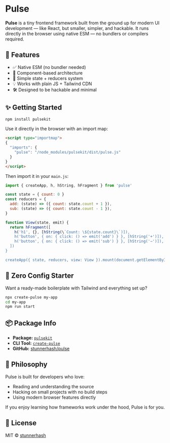 # Pulse

**Pulse** is a tiny frontend framework built from the ground up for modern UI development — like React, but smaller, simpler, and hackable. It runs directly in the browser using native ESM — no bundlers or compilers required.

## 🚀 Features

- ✅ Native ESM (no bundler needed)
- 🎯 Component-based architecture
- 🧠 Simple state + reducers system
- 💡 Works with plain JS + Tailwind CDN
- 🛠️ Designed to be hackable and minimal

## ✨ Getting Started

```bash
npm install pulsekit
```

Use it directly in the browser with an import map:

```html
<script type="importmap">
{
  "imports": {
    "pulse": "/node_modules/pulsekit/dist/pulse.js"
  }
}
</script>
```

Then import it in your `main.js`:

```js
import { createApp, h, hString, hFragment } from 'pulse'

const state = { count: 0 }
const reducers = {
  add: (state) => ({ count: state.count + 1 }),
  sub: (state) => ({ count: state.count - 1 }),
}

function View(state, emit) {
  return hFragment([
    h('h1', {}, [hString(\`Count: \${state.count}\`)]),
    h('button', { on: { click: () => emit('add') } }, [hString('+')]),
    h('button', { on: { click: () => emit('sub') } }, [hString('−')]),
  ])
}

createApp({ state, reducers, view: View }).mount(document.getElementById('app'))
```

## 🧪 Zero Config Starter

Want a ready-made boilerplate with Tailwind and everything set up?

```bash
npx create-pulse my-app
cd my-app
npm run start
```

## 📦 Package Info

- **Package:** [`pulsekit`](https://www.npmjs.com/package/pulsekit)
- **CLI Tool:** [`create-pulse`](https://www.npmjs.com/package/create-pulse)
- **GitHub:** [stunnerhash/pulse](https://github.com/stunnerhash/pulse)

## 🧠 Philosophy

Pulse is built for developers who love:

- Reading and understanding the source
- Hacking on small projects with no build steps
- Using modern browser features directly

If you enjoy learning how frameworks work under the hood, Pulse is for you.

## 📄 License

MIT © [stunnerhash](https://github.com/stunnerhash)
